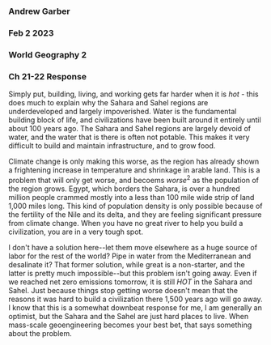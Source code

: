 ### Andrew Garber
### Feb 2 2023
### World Geography 2 
### Ch 21-22 Response

Simply put, building, living, and working gets far harder when it is *hot* - this does much to explain why the Sahara and Sahel regions are underdeveloped and largely impoverished. Water is the fundamental building block of life, and civilizations have been built around it entirely until about 100 years ago. The Sahara and Sahel regions are largely devoid of water, and the water that is there is often not potable. This makes it very difficult to build and maintain infrastructure, and to grow food. 

Climate change is only making this worse, as the region has already shown a frightening increase in temperature and shrinkage in arable land. This is a problem that will only get worse, and becoems $worse^2$ as the population of the region grows. Egypt, which borders the Sahara, is over a hundred million people crammed mostly into a less than 100 mile wide strip of land 1,000 miles long. This kind of population density is only possible because of the fertility of the Nile and its delta, and they are feeling significant pressure from climate change. When you have no great river to help you build a civilization, you are in a very tough spot. 

I don't have a solution here--let them move elsewhere as a huge source of labor for the rest of the world? Pipe in water from the Mediterranean and desalinate it? That former solution, while great is a non-starter, and the latter is pretty much impossible--but this problem isn't going away. Even if we reached net zero emissions tomorrow, it is still *HOT* in the Sahara and Sahel. Just because things stop getting worse doesn't mean that the reasons it was hard to build a civilization there 1,500 years ago will go away. I know that this is a somewhat downbeat response for me, I am generally an optimist, but the Sahara and the Sahel are just hard places to live. When mass-scale geoengineering becomes your best bet, that says something about the problem.